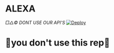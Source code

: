 # ALEXA

*□△©️ DONT USE OUR API'S*
[![Deploy](https://www.herokucdn.com/deploy/button.svg)](https://heroku.com/deploy?template=https://github.com/ChamodKeshan/ALEXA)

# 🧚‍you don't use this rep👿
